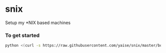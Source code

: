 # snix
Setup my *NIX based machines
### To get started
```bash
python <(curl -s https://raw.githubusercontent.com/yaise/snix/master/bootstrap.py)
```
